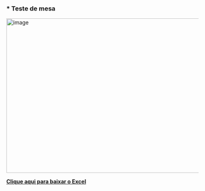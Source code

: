 

### * Teste de mesa

<img width="940" height="405" alt="image" src="https://github.com/user-attachments/assets/08e5f298-6cdc-4467-b116-3ef49f51dfc8" />

**[Clique aqui para baixar o Excel](https://github.com/user-attachments/files/22034760/calculo.media.1.xlsx)**





